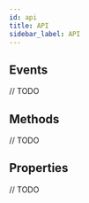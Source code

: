 ```yaml
---
id: api
title: API
sidebar_label: API
---
```


## Events

// TODO

## Methods

// TODO

## Properties

// TODO